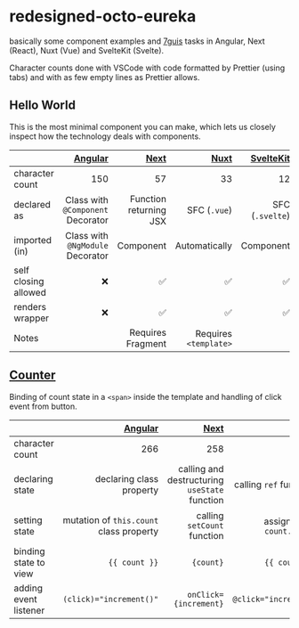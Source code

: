 # redesigned-octo-eureka

basically some component examples and [7guis](https://eugenkiss.github.io/7guis/) tasks in Angular, Next (React), Nuxt (Vue) and SvelteKit (Svelte).

Character counts done with VSCode with code formatted by Prettier (using tabs) and with as few empty lines as Prettier allows.

## Hello World

This is the most minimal component you can make, which lets us closely inspect how the technology deals with components.

|                      | [Angular](/angular/src/app/components/hello-world.component.ts) | [Next](/next/lib/HelloWorld.tsx) | [Nuxt](/nuxt/components/HelloWorld.vue) | [SvelteKit](/sveltekit/src/lib/HelloWorld.svelte) |
| -------------------- | --------------------------------------------------------------: | -------------------------------: | --------------------------------------: | ------------------------------------------------: |
| character count      |                                                             150 |                               57 |                                      33 |                                                12 |
| declared as          |                               Class with `@Component` Decorator |           Function returning JSX |                            SFC (`.vue`) |                                   SFC (`.svelte`) |
| imported (in)        |                                Class with `@NgModule` Decorator |                        Component |                           Automatically |                                         Component |
| self closing allowed |                                                              ❌ |                               ✅ |                                      ✅ |                                                ✅ |
| renders wrapper      |                                                              ❌ |                               ✅ |                                      ✅ |                                                ✅ |
| Notes                |                                                                 |                Requires Fragment |                   Requires `<template>` |                                                   |

## [Counter](https://eugenkiss.github.io/7guis/tasks#counter)

Binding of count state in a `<span>` inside the template and handling of click event from button.

|                       | [Angular](/angular/src/app/components/counter.component.ts) |                 [Next](/next/lib/Counter.tsx) | [Nuxt](/nuxt/components/Counter.vue) | [SvelteKit](/sveltekit/src/lib/Counter.svelte) |
| --------------------- | ----------------------------------------------------------: | --------------------------------------------: | -----------------------------------: | ---------------------------------------------: |
| character count       |                                                         266 |                                           258 |                                  228 |                                            162 |
| declaring state       |                                    declaring class property | calling and destructuring `useState` function |               calling `ref` function |                             declaring variable |
| setting state         |                     mutation of `this.count` class property |                   calling `setCount` function |           assigning to `count.value` |                 assignment to `count` variable |
| binding state to view |                                               `{{ count }}` |                                     `{count}` |                        `{{ count }}` |                                      `{count}` |
| adding event listener |                                     `(click)="increment()"` |                         `onClick={increment}` |                 `@click="increment"` |                         `on:click={increment}` |
